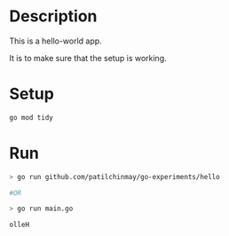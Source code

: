 # Description

This is a hello-world app.

It is to make sure that the setup is working.

# Setup

```bash
go mod tidy
```

# Run

```bash
> go run github.com/patilchinmay/go-experiments/hello

#OR

> go run main.go

olleH
```
